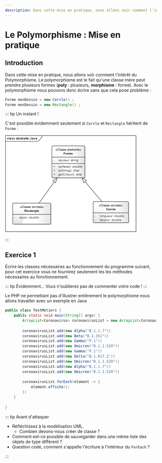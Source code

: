 ```yaml
---
description: Dans cette mise en pratique, nous allons voir comment l'intérêt du Polymorphisme. Le polymorphisme est le fait qu'une classe mère peut prendre plusieurs formes (poly = plusieurs, morphisme = forme).
---
```


# Le Polymorphisme : Mise en pratique

## Introduction

Dans cette mise en pratique, nous allons voir comment l'intérêt du Polymorphisme. Le polymorphisme est le fait qu'une classe mère peut prendre plusieurs formes (**poly** : plusieurs, **morphisme** : forme). Avec le polymorphisme nous pouvons donc écrire sans que cela pose problème :

```java
Forme monDessin = new Cercle() ;
Forme monDessin = new Rectangle() ;
```

::: tip Un instant !

C'est possible évidemment seulement si `Cercle` et `Rectangle` héritent de `Forme` :

![Exemple UML](./res/exemple_polymorphisme.png)

:::

## Exercice 1

Écrire les classes nécessaires au fonctionnement du programme suivant, pour cet exercice vous ne fournirez seulement les les méthodes nécessaires au fonctionnement.

::: tip Évidemment…
Vous n'oublierez pas de commenter votre code !
:::

Le PHP ne permettant pas d'illustrer entièrement le polymorphisme nous allons travailler avec un exemple en Java

```java
public class TestMetiers {
    public static void main(String[] argv) {
        ArrayList<Coronavirus> coronavirusList = new ArrayList<Coronavirus>();

        coronavirusList.add(new Alpha("B.1.1.7"))
        coronavirusList.add(new Beta("B.1.351"))
        coronavirusList.add(new Gamma("P.1"))
        coronavirusList.add(new Omicron("B.1.1.529"))
        coronavirusList.add(new Gamma("P.1"))
        coronavirusList.add(new Delta("B.1.617.2"))
        coronavirusList.add(new Omicron("B.1.1.529"))
        coronavirusList.add(new Alpha("B.1.1.7"))
        coronavirusList.add(new Omicron("B.1.1.529"))

        coronavirusList.forEach(element -> {
            element.affiche();
        })
    }

}
```

::: tip Avant d'attaquer

- Réfléchissez à la modélisation UML.
  - Combien devons-nous créer de classe ?
- Comment est-ce possible de sauvegarder dans une même liste des objets de type différent ?
- Question code, comment s'appelle l'écriture à l'intérieur du `ForEach` ?

:::
